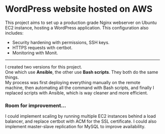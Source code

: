 # WordPress website hosted on AWS

This project aims to set up a production grade Nginx webserver on Ubuntu EC2 instance, hosting a WordPress application.
This configuration also includes:
* Security hardening with permissions, SSH keys.
* HTTPS requests with certbot.
* Monitoring with Monit.

------------------------------
I created two versions for this project.  
One which use **Ansible**, the other use **Bash scripts**. They both do the same things.  
My process was first deploying everything manually on the remote machine, then automating all the command with Bash scripts, 
and finally I replaced scripts with Ansible, which is way cleaner and more efficient.



### Room for improvement...

I could implement scaling by running multiple EC2 instances behind a load balancer, and replace certbot
with ACM for the SSL certificate. I could also implement master-slave replication for MySQL to improve availability. 